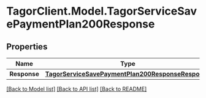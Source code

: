 # TagorClient.Model.TagorServiceSavePaymentPlan200Response

## Properties

Name | Type | Description | Notes
------------ | ------------- | ------------- | -------------
**Response** | [**TagorServiceSavePaymentPlan200ResponseResponse**](TagorServiceSavePaymentPlan200ResponseResponse.md) |  | [optional] 

[[Back to Model list]](../README.md#documentation-for-models) [[Back to API list]](../README.md#documentation-for-api-endpoints) [[Back to README]](../README.md)

